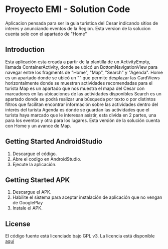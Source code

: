 
Proyecto EMI - Solution Code
==================================

Aplicacion pensada para ser la guia turistica del Cesar indicando sitios de interes y anunciando eventos de la Region. Esta version de la solucion cuenta solo con el apartado de "Home" 

Introduction
------------

Esta aplicación esta creada a partir de la plantilla de un ActivityEmpty, llamada ContainerActivity, donde se ubicó un BottomNavigationView para navegar entre los fragments de "Home", "Map", "Search" y "Agenda". 
Home es un apartado donde se ubicó un "" que permite desplazar las CardViews horizontalmente donde se muestran actividades recomendadas para el turista
Map es un apartado que nos muestra el mapa del Cesar con marcadores en las ubicaciones de las actividades disponibles
Search es un apartado donde se podrá realizar una búsqueda por texto o por distintos filtros que facilitan encontrar información sobre las actividades dentro del interés del turista
Agenda es  donde se guardan las actividades que el turista haya marcado que le interesan asistir, esta divida en 2 partes, una para los eventos y otra para los lugares.
Esta versión de la solución cuenta con Home y un avance de Map.


Getting Started AndroidStudio
---------------

1. Descargue el código.
2. Abre el codigo en AndroidStudio.
3. Ejecute la aplicación.

Getting Started APK
---------------

1. Descargue el APK.
2. Habilite el sistema para aceptar instalación de aplicación que no vengan de GooglePlay
3. Instale el APK.


License
-------

El código fuente está licenciado bajo GPL v3. La licencia está disponible [aquí](LICENSE)


